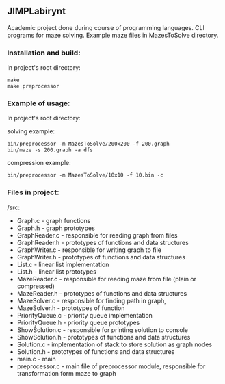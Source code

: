 ## JIMPLabirynt

Academic project done during course of programming languages.
CLI programs for maze solving.
Example maze files in MazesToSolve directory.


### Installation and build:
In project's root directory:
```
make
make preprocessor
```

### Example of usage:
In project's root directory:

solving example:
```
bin/preprocessor -m MazesToSolve/200x200 -f 200.graph
bin/maze -s 200.graph -a dfs
```
compression example:
```
bin/preprocessor -m MazesToSolve/10x10 -f 10.bin -c 
```

### Files in project:
/src:

- Graph.c - graph functions 
- Graph.h - graph prototypes
- GraphReader.c - responsible for reading graph from files
- GraphReader.h - prototypes of functions and data structures
- GraphWriter.c - responsible for writing graph to file
- GraphWriter.h - prototypes of functions and data structures
- List.c - linear list implementation
- List.h - linear list prototypes
- MazeReader.c - responsible for reading maze from file (plain or compressed)
- MazeReader.h  - prototypes of functions and data structures
- MazeSolver.c - responsible for finding path in graph, 
- MazeSolver.h - prototypes of function
- PriorityQueue.c - priority queue implementation 
- PriorityQueue.h - priority queue prototypes
- ShowSolution.c - responsible for printing solution to console
- ShowSolution.h - prototypes of functions and data structures
- Solution.c - implementation of stack to store solution as graph nodes
- Solution.h - prototypes of functions and data structures
- main.c - main
- preprocessor.c - main file of preprocessor module, responsible for transformation form maze to graph


